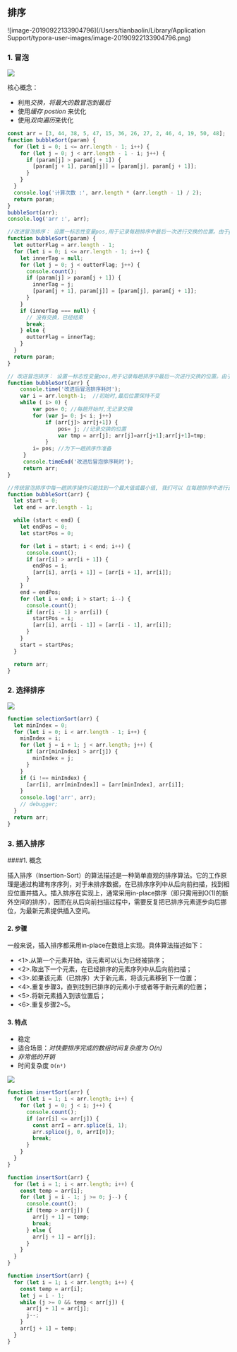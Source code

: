 ## 排序

![image-20190922133904796](/Users/tianbaolin/Library/Application Support/typora-user-images/image-20190922133904796.png)

### 1. 冒泡

<img src="https://user-gold-cdn.xitu.io/2016/11/30/f427727489dff5fcb0debdd69b478ecf?imageView2/0/w/1280/h/960/format/webp/ignore-error/1" />

核心概念：

- 利用*交换，将最大的数冒泡到最后*
- 使用*缓存 postion* 来优化
- 使用*双向遍历*来优化

```javascript
const arr = [3, 44, 38, 5, 47, 15, 36, 26, 27, 2, 46, 4, 19, 50, 48];
function bubbleSort(param) {
  for (let i = 0; i <= arr.length - 1; i++) {
    for (let j = 0; j < arr.length - 1 - i; j++) {
      if (param[j] > param[j + 1]) {
        [param[j + 1], param[j]] = [param[j], param[j + 1]];
      }
    }
  }
  console.log('计算次数 :', arr.length * (arr.length - 1) / 2);
  return param;
}
bubbleSort(arr);
console.log('arr :', arr);
```

```javascript
//改进冒泡排序： 设置一标志性变量pos,用于记录每趟排序中最后一次进行交换的位置。由于pos位置之后的记录均已交换到位,故在进行下一趟排序时只要扫描到pos位置即可。
function bubbleSort(param) {
  let outterFlag = arr.length - 1;
  for (let i = 0; i <= arr.length - 1; i++) {
    let innerTag = null;
    for (let j = 0; j < outterFlag; j++) {
      console.count();
      if (param[j] > param[j + 1]) {
        innerTag = j;
        [param[j + 1], param[j]] = [param[j], param[j + 1]];
      }
    }
    if (innerTag === null) {
      // 没有交换，已经结束
      break;
    } else {
      outterFlag = innerTag;
    }
  }
  return param;
}
```

```javascript
// 改进冒泡排序： 设置一标志性变量pos,用于记录每趟排序中最后一次进行交换的位置。由于pos位置之后的记录均已交换到位,故在进行下一趟排序时只要扫描到pos位置即可。
function bubbleSort(arr) {
    console.time('改进后冒泡排序耗时');
    var i = arr.length-1;  //初始时,最后位置保持不变
    while ( i> 0) {
        var pos= 0; //每趟开始时,无记录交换
        for (var j= 0; j< i; j++)
            if (arr[j]> arr[j+1]) {
                pos= j; //记录交换的位置
                var tmp = arr[j]; arr[j]=arr[j+1];arr[j+1]=tmp;
            }
        i= pos; //为下一趟排序作准备
     }
     console.timeEnd('改进后冒泡排序耗时');
     return arr;
}
```

```javascript
//传统冒泡排序中每一趟排序操作只能找到一个最大值或最小值, 我们可以 在每趟排序中进行正向和反向两遍冒泡 ， 一次可以得到两个最终值（最大和最小） , 从而使外排序趟数几乎减少了一半。
function bubbleSort(arr) {
  let start = 0;
  let end = arr.length - 1;

  while (start < end) {
    let endPos = 0;
    let startPos = 0;

    for (let i = start; i < end; i++) {
      console.count();
      if (arr[i] > arr[i + 1]) {
        endPos = i;
        [arr[i], arr[i + 1]] = [arr[i + 1], arr[i]];
      }
    }
    end = endPos;
    for (let i = end; i > start; i--) {
      console.count();
      if (arr[i - 1] > arr[i]) {
        startPos = i;
        [arr[i], arr[i - 1]] = [arr[i - 1], arr[i]];
      }
    }
    start = startPos;
  }

  return arr;
}

```

### 2. 选择排序

<img src="https://user-gold-cdn.xitu.io/2016/11/29/138a44298f3693e3fdd1722235e72f0f?imageView2/0/w/1280/h/960/format/webp/ignore-error/1" />

```javascript
function selectionSort(arr) {
  let minIndex = 0;
  for (let i = 0; i < arr.length - 1; i++) {
    minIndex = i;
    for (let j = i + 1; j < arr.length; j++) {
      if (arr[minIndex] > arr[j]) {
        minIndex = j;
      }
    }
    if (i !== minIndex) {
      [arr[i], arr[minIndex]] = [arr[minIndex], arr[i]];
    }
    console.log('arr', arr);
    // debugger;
  }
  return arr;
}
```

### 3. 插入排序

####1. 概念

插入排序（Insertion-Sort）的算法描述是一种简单直观的排序算法。它的工作原理是通过构建有序序列，对于未排序数据，在已排序序列中从后向前扫描，找到相应位置并插入。插入排序在实现上，通常采用in-place排序（即只需用到O(1)的额外空间的排序），因而在从后向前扫描过程中，需要反复把已排序元素逐步向后挪位，为最新元素提供插入空间。

#### 2. 步骤

一般来说，插入排序都采用in-place在数组上实现。具体算法描述如下：

- <1>.从第一个元素开始，该元素可以认为已经被排序；
- <2>.取出下一个元素，在已经排序的元素序列中从后向前扫描；
- <3>.如果该元素（已排序）大于新元素，将该元素移到下一位置；
- <4>.重复步骤3，直到找到已排序的元素小于或者等于新元素的位置；
- <5>.将新元素插入到该位置后；
- <6>.重复步骤2~5。

#### 3. 特点

- 稳定
- 适合场景：*对快要排序完成的数组时间复杂度为 O(n)*
- *非常低的开销*
- 时间复杂度 `O(n²)`

<img src='https://user-gold-cdn.xitu.io/2016/11/29/f0e1e3b7f95c3888ab2791b6abbfae41?imageView2/0/w/1280/h/960/format/webp/ignore-error/1' />

```javascript
function insertSort(arr) {
  for (let i = 1; i < arr.length; i++) {
    for (let j = 0; j < i; j++) {
      console.count();
      if (arr[i] <= arr[j]) {
        const arrI = arr.splice(i, 1);
        arr.splice(j, 0, arrI[0]);
        break;
      }
    }
  }
}
```

```javascript
function insertSort(arr) {
  for (let i = 1; i < arr.length; i++) {
    const temp = arr[i];
    for (let j = i - 1; j >= 0; j--) {
      console.count();
      if (temp > arr[j]) {
        arr[j + 1] = temp;
        break;
      } else {
        arr[j + 1] = arr[j];
      }
    }
  }
}
```

```javascript
function insertSort(arr) {
  for (let i = 1; i < arr.length; i++) {
    const temp = arr[i];
    let j = i - 1;
    while (j >= 0 && temp < arr[j]) {
      arr[j + 1] = arr[j];
      j--;
    }
    arr[j + 1] = temp;
  }
}
```

